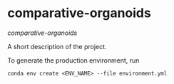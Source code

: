 # comparative-organoids

*comparative-organoids*

A short description of the project.

To generate the production environment, run
```
conda env create <ENV_NAME> --file environment.yml
```


